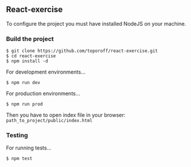## React-exercise
To configure the project you must have installed NodeJS on your machine.

### Build the project
```
$ git clone https://github.com/toporoff/react-exercise.git
$ cd react-exercise
$ npm install -d
```
For development environments...
```
$ npm run dev
```
For production environments...
```
$ npm run prod
```
Then you have to open index file in your browser:
`path_to_project/public/index.html`

### Testing
For running tests...
```
$ npm test
```